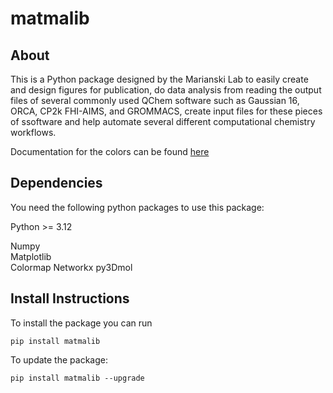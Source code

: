 # matmalib

## About
This is a Python package designed by the Marianski Lab to easily create and design figures for publication, do data analysis from reading the output files of several commonly used QChem software such as Gaussian 16, ORCA, CP2k FHI-AIMS, and GROMMACS, create input files for these pieces of ssoftware and help automate several different computational chemistry workflows.

Documentation for the colors can be found [here](https://pratiman-91.github.io/colormaps/docs/Sequential)

## Dependencies
You need the following python packages to use this package:  

Python >= 3.12  

Numpy  
Matplotlib  
Colormap
Networkx
py3Dmol

## Install Instructions
To install the package you can run  
```
pip install matmalib
```

To update the package:
```
pip install matmalib --upgrade
```
